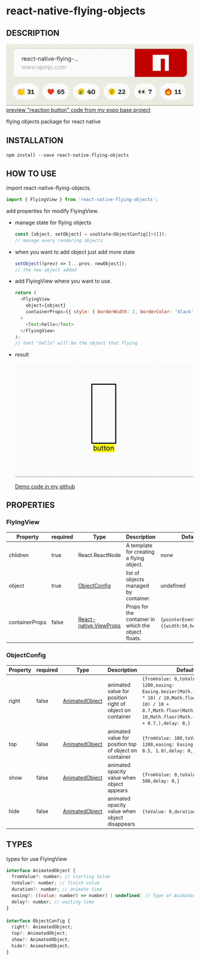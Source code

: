 # react-native-flying-objects

## DESCRIPTION

![previewVedio](/demo/preview.gif)
[preview "reaction button" code from my expo base project](https://github.com/CCC-org/keewe-app/blob/main/src/components/emoticons/ReactIconButton.tsx)

flying objects package for react native

## INSTALLATION

`npm install --save react-native-flying-objects`

## HOW TO USE

import react-native-flying-objects.

```js
import { FlyingView } from 'react-native-flying-objects';
```

add properties for modify FlyingView.

- manage state for flying objects

  ```js
  const [object, setObject] = useState<ObjectConfig[]>([]);
  // manage every rendering objects
  ```

- when you want to add object just add more state

  ```js
  setObject((prev) => [...prev, newObject]);
  // the new object added
  ```

- add FlyingView where you want to use.

  ```js
  return (
    <FlyingView
      object={object}
      containerProps={{ style: { borderWidth: 2, borderColor: 'black' } }}
    >
      <Text>hello</Text>
    </FlyingView>
  );
  // text "hello" will be the object that flying
  ```

- result

  ![demoVedio](/demo/demo.gif)

  [Demo code in my github](https://github.com/ysh4296/react-native-flying-objects/blob/main/dev/App.tsx)

## PROPERTIES

### FlyIngView

| Property       | required | Type                                                              | Description                                         | DefaultValue                                            |
| -------------- | -------- | ----------------------------------------------------------------- | --------------------------------------------------- | ------------------------------------------------------- |
| chlidren       | true     | React.ReactNode                                                   | A template for creating a flying object.            | none                                                    |
| object         | true     | [ObjectConfig](#objectconfig)                                     | list of objects managed by container.               | undefined                                               |
| containerProps | false    | [React-native.ViewProps](https://reactnative.dev/docs/view#props) | Props for the container in which the object floats. | `{pointerEvents:"none",style={{width:50,height:120}}} ` |

### ObjectConfig

| Property | required | Type                     | Description                                              | DefaultValue                                                                                                                                                                                                                             |
| -------- | -------- | ------------------------ | -------------------------------------------------------- | ---------------------------------------------------------------------------------------------------------------------------------------------------------------------------------------------------------------------------------------- |
| right    | false    | [AnimatedObject](#TYPES) | animated value for position right of object on container | `{fromValue: 0,toValue: 0,duration: 1200,easing: Easing.bezier(Math.floor(Math.random() * 10) / 10,Math.floor(Math.random() * 10) / 10 + 0.7,Math.floor(Math.random() * 10) / 10,Math.floor(Math.random() * 10) / 10 + 0.7,),delay: 0,}` |
| top      | false    | [AnimatedObject](#TYPES) | animated value for position top of object on container   | `{fromValue: 100,toValue: 35,duration: 1200,easing: Easing.bezier(0.5, 1.0, 0.5, 1.0),delay: 0,}`                                                                                                                                        |
| show     | false    | [AnimatedObject](#TYPES) | animated opacity value when object appears               | `{fromValue: 0,toValue: 1,duration: 500,delay: 0,}`                                                                                                                                                                                      |
| hide     | false    | [AnimatedObject](#TYPES) | animated opacity value when object disappears            | `{toValue: 0,duration: 500,delay: 0,}`                                                                                                                                                                                                   |

## TYPES

types for use FlyingView

```js
interface AnimatedObject {
  fromValue?: number; // starting Value
  toValue?: number; // finish value
  duration?: number; // animate time
  easing?: ((value: number) => number) | undefined; // Type of Animated.View.easing
  delay?: number; // waiting time
}

interface ObjectConfig {
  right?: AnimatedObject;
  top?: AnimatedObject;
  show?: AnimatedObject;
  hide?: AnimatedObject;
}
```
